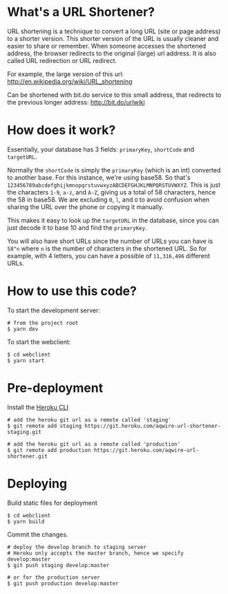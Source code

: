 # What's a URL Shortener?

URL shortening is a technique to convert a long URL (site or page address) to a shorter version. This shorter version of the URL is usually cleaner and easier to share or remember. When someone accesses the shortened address, the browser redirects to the original (large) url address. It is also called URL redirection or URL redirect.

For example, the large version of this url:
http://en.wikipedia.org/wiki/URL_shortening

Can be shortened with bit.do service to this small address, that redirects to the previous longer address:
http://bit.do/urlwiki

# How does it work?

Essentially, your database has 3 fields: `primaryKey`, `shortCode` and `targetURL`.

Normally the `shortCode` is simply the `primaryKey` (which is an int) converted to another base. For this instance, we're using base58. So that's `123456789abcdefghijkmnopqrstuvwxyzABCDEFGHJKLMNPQRSTUVWXYZ`. This is just the characters `1-9`, `a-z`, and `A-Z`, giving us a total of 58 characters, hence the 58 in base58. We are excluding `0`, `l`, and `O` to avoid confusion when sharing the URL over the phone or copying it manually.

This makes it easy to look up the `targetURL` in the database, since you can just decode it to base 10 and find the `primaryKey`.

You will also have short URLs since the number of URLs you can have is `58^n` where `n` is the number of characters in the shortened URL. So for example, with 4 letters, you can have a possible of `11,316,496` different URLs.

# How to use this code?

To start the development server:

  ```
  # from the project root
  $ yarn dev
  ```

To start the webclient:

  ```
  $ cd webclient
  $ yarn start
  ```

# Pre-deployment

Install the [Heroku CLI](https://devcenter.heroku.com/articles/heroku-cli)

  ```
  # add the heroku git url as a remote called 'staging'
  $ git remote add staging https://git.heroku.com/aqwire-url-shortener-staging.git

  # add the heroku git url as a remote called 'production'
  $ git remote add production https://git.heroku.com/aqwire-url-shortener.git
  ```

# Deploying

Build static files for deployment

  ```
  $ cd webclient
  $ yarn build
  ```

Commit the changes.

  ```
  # deploy the develop branch to staging server
  # Heroku only accepts the master branch, hence we specify develop:master
  $ git push staging develop:master

  # or for the production server
  $ git push production develop:master
  ```
